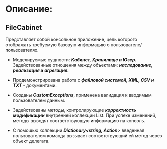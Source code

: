 # Описание:

## FileCabinet  
Представляет собой консольное приложение, цель которого отображать требуемую базовую информацию о пользователе/пользователях.

- Моделируемые сущности: ***Кабинет, Хранилище и Юзер.*** 
Задействованные отношения между объектами: ***наследование, реализация и агрегация.*** 

- Продемонстрирована работа с ***файловой системой, XML, CSV и TXT*** - документами.

- Созданы ***CustomExceptions***, применена валидация к вводимым пользователем данным.

- Задействованы методы, контролирующие ***корректность модификации*** внутренней коллекции List<T>. При успехе изменений, методы выводят соответствующую информацию на консоль.

- С помощью коллекции ***Dictionary<string, Action***> введенная пользователем команда вызывает соответствующий ей метод через объект делегата.
